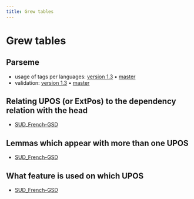 ```yaml
---
title: Grew tables
---
```


# Grew tables

## Parseme
 - usage of tags per languages: [version 1.3](index.html?data=parseme/labels@1.3) • [master](index.html?data=parseme/labels@master)
 - validation: [version 1.3](index.html?data=parseme/valid@1.3) • [master](index.html?data=parseme/valid@master)


## Relating UPOS (or ExtPos) to the dependency relation with the head
 - [SUD_French-GSD](index.html?data=SUD_French-GSD/label_upos@2.12)

## Lemmas which appear with more than one UPOS
 - [SUD_French-GSD](index.html?data=SUD_French-GSD/amb_lemma@2.12)

## What feature is used on which UPOS
 - [SUD_French-GSD](index.html?data=SUD_French-GSD/pos_features@2.12)
